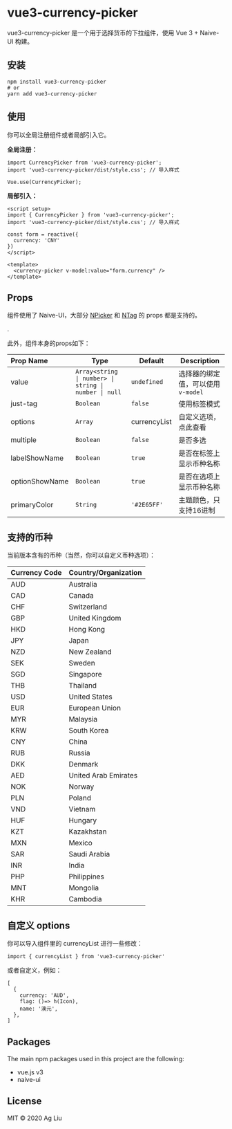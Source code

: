 # vue3-currency-picker

vue3-currency-picker 是一个用于选择货币的下拉组件，使用 Vue 3 + Naive-UI 构建。

## 安装

```
npm install vue3-currency-picker
# or
yarn add vue3-currency-picker
```

## 使用

你可以全局注册组件或者局部引入它。

**全局注册：**

```
import CurrencyPicker from 'vue3-currency-picker';
import 'vue3-currency-picker/dist/style.css'; // 导入样式

Vue.use(CurrencyPicker);
```

**局部引入：**

```
<script setup>
import { CurrencyPicker } from 'vue3-currency-picker';
import 'vue3-currency-picker/dist/style.css'; // 导入样式

const form = reactive({
  currency: 'CNY'
})
</script>

<template>
  <currency-picker v-model:value="form.currency" />
</template>

```

## Props

组件使用了 Naive-UI，大部分 [NPicker](https://www.naiveui.com/zh-CN/os-theme/components/picker) 和 [NTag](https://www.naiveui.com/zh-CN/os-theme/components/tag) 的 props 都是支持的。

.

此外，组件本身的props如下：

| Prop Name      | Type                                                  | Default      | Description                        |
| :------------- | ----------------------------------------------------- | ------------ | ---------------------------------- |
| value          | `Array<string \| number> \| string \| number \| null` | `undefined`  | 选择器的绑定值，可以使用 `v-model` |
| just-tag       | `Boolean`                                             | `false`      | 使用标签模式                       |
| options        | `Array`                                               | currencyList | 自定义选项，点此查看               |
| multiple       | `Boolean`                                             | `false`      | 是否多选                           |
| labelShowName  | `Boolean`                                             | `true`       | 是否在标签上显示币种名称           |
| optionShowName | `Boolean`                                             | `true`       | 是否在选项上显示币种名称           |
| primaryColor   | `String`                                              | `'#2E65FF'`  | 主题颜色，只支持16进制             |

## 支持的币种

当前版本含有的币种（当然，你可以自定义币种选项）：

| Currency Code | Country/Organization |
| ------------- | -------------------- |
| AUD           | Australia            |
| CAD           | Canada               |
| CHF           | Switzerland          |
| GBP           | United Kingdom       |
| HKD           | Hong Kong            |
| JPY           | Japan                |
| NZD           | New Zealand          |
| SEK           | Sweden               |
| SGD           | Singapore            |
| THB           | Thailand             |
| USD           | United States        |
| EUR           | European Union       |
| MYR           | Malaysia             |
| KRW           | South Korea          |
| CNY           | China                |
| RUB           | Russia               |
| DKK           | Denmark              |
| AED           | United Arab Emirates |
| NOK           | Norway               |
| PLN           | Poland               |
| VND           | Vietnam              |
| HUF           | Hungary              |
| KZT           | Kazakhstan           |
| MXN           | Mexico               |
| SAR           | Saudi Arabia         |
| INR           | India                |
| PHP           | Philippines          |
| MNT           | Mongolia             |
| KHR           | Cambodia             |

## 自定义 options

你可以导入组件里的 currencyList 进行一些修改：

```
import { currencyList } from 'vue3-currency-picker'
```

或者自定义，例如：

```
[
  {
    currency: 'AUD',
    flag: ()=> h(Icon),
    name: '澳元',
  },
]
```

## Packages

The main npm packages used in this project are the following:

- vue.js v3
- naive-ui

## License

MIT © 2020 Ag Liu

